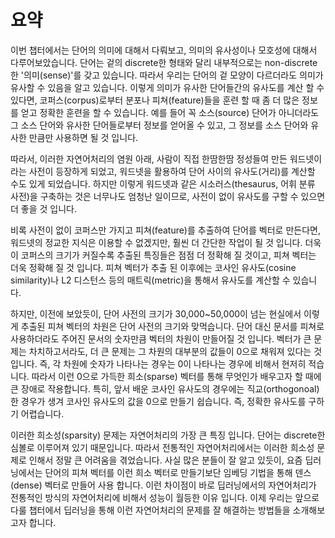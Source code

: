 # 요약

이번 챕터에서는 단어의 의미에 대해서 다뤄보고, 의미의 유사성이나 모호성에 대해서 다루어보았습니다. 단어는 겉의 discrete한 형태와 달리 내부적으로는 non-discrete한 '의미(sense)'를 갖고 있습니다. 따라서 우리는 단어의 겉 모양이 다르더라도 의미가 유사할 수 있음을 알고 있습니다. 이렇게 의미가 유사한 단어들간의 유사도를 계산 할 수 있다면, 코퍼스(corpus)로부터 분포나 피쳐(feature)들을 훈련 할 때 좀 더 많은 정보를 얻고 정확한 훈련을 할 수 있습니다. 예를 들어 꼭 소스(source) 단어가 아니더라도 그 소스 단어와 유사한 단어들로부터 정보를 얻어올 수 있고, 그 정보를 소스 단어와 유사한 만큼만 사용하면 될 것 입니다.

따라서, 이러한 자연어처리의 염원 아래, 사람이 직접 한땀한땀 정성들여 만든 워드넷이라는 사전이 등장하게 되었고, 워드넷을 활용하여 단어 사이의 유사도(거리)를 계산할 수도 있게 되었습니다. 하지만 이렇게 워드넷과 같은 시소러스(thesaurus, 어휘 분류 사전)을 구축하는 것은 너무나도 엄청난 일이므로, 사전이 없이 유사도를 구할 수 있으면 더 좋을 것 입니다.

비록 사전이 없이 코퍼스만 가지고 피쳐(feature)를 추출하여 단어를 벡터로 만든다면, 워드넷의 정교한 지식은 이용할 수 없겠지만, 훨씬 더 간단한 작업이 될 것 입니다. 더욱이 코퍼스의 크기가 커질수록 추출된 특징들은 점점 더 정확해 질 것이고, 피쳐 벡터는 더욱 정확해 질 것 입니다. 피쳐 벡터가 추출 된 이후에는 코사인 유사도(cosine similarity)나 L2 디스턴스 등의 매트릭(metric)을 통해서 유사도를 계산할 수 있습니다.

하지만, 이전에 보았듯이, 단어 사전의 크기가 30,000~50,000이 넘는 현실에서 이렇게 추출된 피쳐 벡터의 차원은 단어 사전의 크기와 맞먹습니다. 단어 대신 문서를 피쳐로 사용하더라도 주어진 문서의 숫자만큼 벡터의 차원이 만들어질 것 입니다. 벡터가 큰 문제는 차치하고서라도, 더 큰 문제는 그 차원의 대부분의 값들이 0으로 채워져 있다는 것 입니다. 즉, 각 차원에 숫자가 나타나는 경우는 0이 나타나는 경우에 비해서 현저히 적습니다. 따라서 이런 0으로 가득한 희소(sparse) 벡터를 통해 무엇인가 배우고자 할 때에 큰 장애로 작용합니다. 특히, 앞서 배운 코사인 유사도의 경우에는 직교(orthogonoal)한 경우가 생겨 코사인 유사도의 값을 0으로 만들기 쉽습니다. 즉, 정확한 유사도를 구하기 어렵습니다.

이러한 희소성(sparsity) 문제는 자연어처리의 가장 큰 특징 입니다. 단어는 discrete한 심볼로 이루어져 있기 때문입니다. 따라서 전통적인 자연어처리에서는 이러한 희소성 문제로 인해서 정말 큰 어려움을 겪었습니다. 사실 많은 분들이 잘 알고 있듯이, 요즘 딥러닝에서는 단어의 피쳐 벡터를 이런 희소 벡터로 만들기보단 임베딩 기법을 통해 덴스(dense) 벡터로 만들어 사용 합니다. 이런 차이점이 바로 딥러닝에서의 자연어처리가 전통적인 방식의 자연어처리에 비해서 성능이 월등한 이유 입니다. 이제 우리는 앞으로 다룰 챕터에서 딥러닝을 통해 이런 자연어처리의 문제를 잘 해결하는 방법들을 소개해보고자 합니다.